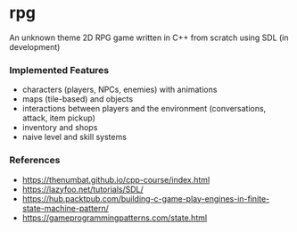 # rpg
An unknown theme 2D RPG game written in C++ from scratch using SDL (in development)

### Implemented Features

- characters (players, NPCs, enemies) with animations
- maps (tile-based) and objects
- interactions between players and the environment (conversations, attack, item pickup)
- inventory and shops
- naive level and skill systems

### References

- https://thenumbat.github.io/cpp-course/index.html
- https://lazyfoo.net/tutorials/SDL/
- https://hub.packtpub.com/building-c-game-play-engines-in-finite-state-machine-pattern/
- https://gameprogrammingpatterns.com/state.html
